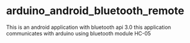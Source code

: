 arduino_android_bluetooth_remote
================================

This is an android application with bluetooth api 3.0 this application communicates with arduino using bluetooth module HC-05
